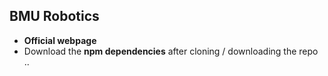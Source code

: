 ## BMU Robotics
* **Official webpage**
* Download the **npm dependencies** after cloning / downloading the repo ..
